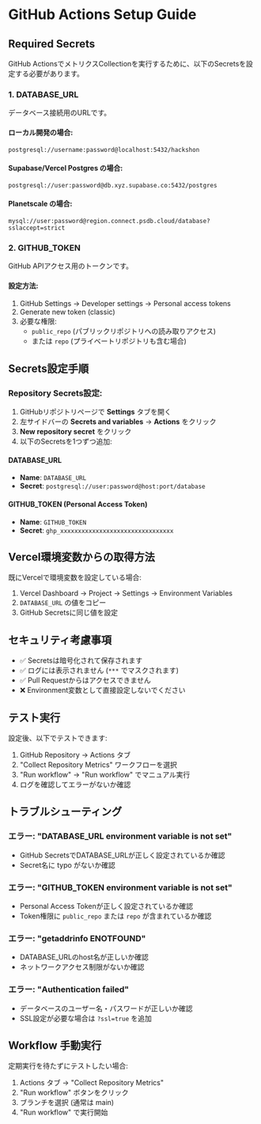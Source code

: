 # GitHub Actions Setup Guide

## Required Secrets

GitHub ActionsでメトリクスCollectionを実行するために、以下のSecretsを設定する必要があります。

### 1. DATABASE_URL

データベース接続用のURLです。

#### ローカル開発の場合:
```
postgresql://username:password@localhost:5432/hackshon
```

#### Supabase/Vercel Postgres の場合:
```
postgresql://user:password@db.xyz.supabase.co:5432/postgres
```

#### Planetscale の場合:
```
mysql://user:password@region.connect.psdb.cloud/database?sslaccept=strict
```

### 2. GITHUB_TOKEN

GitHub APIアクセス用のトークンです。

#### 設定方法:
1. GitHub Settings → Developer settings → Personal access tokens
2. Generate new token (classic)
3. 必要な権限:
   - `public_repo` (パブリックリポジトリへの読み取りアクセス)
   - または `repo` (プライベートリポジトリも含む場合)

## Secrets設定手順

### Repository Secrets設定:

1. GitHubリポジトリページで **Settings** タブを開く
2. 左サイドバーの **Secrets and variables** → **Actions** をクリック
3. **New repository secret** をクリック
4. 以下のSecretsを1つずつ追加:

#### DATABASE_URL
- **Name**: `DATABASE_URL`
- **Secret**: `postgresql://user:password@host:port/database`

#### GITHUB_TOKEN (Personal Access Token)
- **Name**: `GITHUB_TOKEN`
- **Secret**: `ghp_xxxxxxxxxxxxxxxxxxxxxxxxxxxxxxxx`

## Vercel環境変数からの取得方法

既にVercelで環境変数を設定している場合:

1. Vercel Dashboard → Project → Settings → Environment Variables
2. `DATABASE_URL` の値をコピー
3. GitHub Secretsに同じ値を設定

## セキュリティ考慮事項

- ✅ Secretsは暗号化されて保存されます
- ✅ ログには表示されません (`***` でマスクされます)
- ✅ Pull Requestからはアクセスできません
- ❌ Environment変数として直接設定しないでください

## テスト実行

設定後、以下でテストできます:

1. GitHub Repository → Actions タブ
2. "Collect Repository Metrics" ワークフローを選択
3. "Run workflow" → "Run workflow" でマニュアル実行
4. ログを確認してエラーがないか確認

## トラブルシューティング

### エラー: "DATABASE_URL environment variable is not set"
- GitHub SecretsでDATABASE_URLが正しく設定されているか確認
- Secret名に typo がないか確認

### エラー: "GITHUB_TOKEN environment variable is not set"
- Personal Access Tokenが正しく設定されているか確認
- Token権限に `public_repo` または `repo` が含まれているか確認

### エラー: "getaddrinfo ENOTFOUND"
- DATABASE_URLのhost名が正しいか確認
- ネットワークアクセス制限がないか確認

### エラー: "Authentication failed"
- データベースのユーザー名・パスワードが正しいか確認
- SSL設定が必要な場合は `?ssl=true` を追加

## Workflow 手動実行

定期実行を待たずにテストしたい場合:

1. Actions タブ → "Collect Repository Metrics"
2. "Run workflow" ボタンをクリック
3. ブランチを選択 (通常は main)
4. "Run workflow" で実行開始